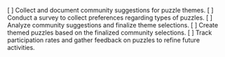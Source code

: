 [ ] Collect and document community suggestions for puzzle themes.
[ ] Conduct a survey to collect preferences regarding types of puzzles.
[ ] Analyze community suggestions and finalize theme selections.
[ ] Create themed puzzles based on the finalized community selections.
[ ] Track participation rates and gather feedback on puzzles to refine future activities.